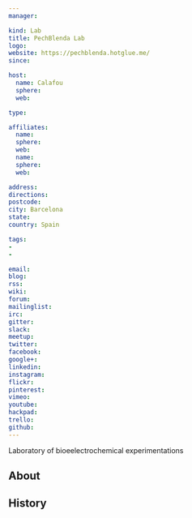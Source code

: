```yaml
---
manager:

kind: Lab
title: PechBlenda Lab
logo:
website: https://pechblenda.hotglue.me/
since:

host:
  name: Calafou
  sphere:
  web:

type:

affiliates:
  name:
  sphere:
  web:
  name:
  sphere:
  web:

address:
directions:
postcode:
city: Barcelona
state:
country: Spain

tags:
-
-

email:
blog:
rss:
wiki:
forum:
mailinglist:
irc:
gitter:
slack:
meetup:
twitter:
facebook:
google+:
linkedin:
instagram:
flickr:
pinterest:
vimeo:
youtube:
hackpad:
trello:
github:
---
```

Laboratory of bioeelectrochemical experimentations

## About

## History

